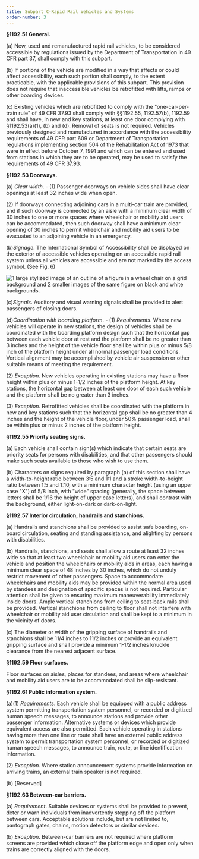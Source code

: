 ```yaml
---
title: Subpart C-Rapid Rail Vehicles and Systems
order-number: 3
---
```


**§1192.51 General.**

(a) New, used and remanufactured rapid rail vehicles, to be considered accessible by regulations issued by the Department of Transportation in 49 CFR part 37, shall comply with this subpart.

(b) If portions of the vehicle are modified in a way that affects or could affect accessibility, each such portion shall comply, to the extent practicable, with the applicable provisions of this subpart. This provision does not require that inaccessible vehicles be retrofitted with lifts, ramps or other boarding devices.

(c) Existing vehicles which are retrofitted to comply with the "one-car-per-train rule" of 49 CFR 37.93 shall comply with §§1192.55, 1192.57(b), 1192.59 and shall have, in new and key stations, at least one door complying with §1192.53(a)(1), (b) and (d). Removal of seats is not required. Vehicles previously designed and manufactured in accordance with the accessibility requirements of 49 CFR part 609 or Department of Transportation regulations implementing section 504 of the Rehabilitation Act of 1973 that were in effect before October 7, 1991 and which can be entered and used from stations in which they are to be operated, may be used to satisfy the requirements of 49 CFR 37.93.

**§1192.53 Doorways.**

(a) *Clear width*. - (1) Passenger doorways on vehicle sides shall have clear openings at least 32 inches wide when open.

(2) If doorways connecting adjoining cars in a multi-car train are provided, and if such doorway is connected by an aisle with a minimum clear width of 30 inches to one or more spaces where wheelchair or mobility aid users can be accommodated, then such doorway shall have a minimum clear opening of 30 inches to permit wheelchair and mobility aid users to be evacuated to an adjoining vehicle in an emergency.

(b)*Signage*. The International Symbol of Accessibility shall be displayed on the exterior of accessible vehicles operating on an accessible rapid rail system unless all vehicles are accessible and are not marked by the access symbol. (See Fig. 6)

![1 large stylized image of an outline of a figure in a wheel chair on a grid background and 2 smaller images of the same figure on black and white backgrounds.  ](https://www.access-board.gov/images/guidelines_standards/Transportation/Vehicle_Guidance/tfig6.gif)

(c)*Signals*. Auditory and visual warning signals shall be provided to alert passengers of closing doors.

(d)*Coordination with boarding platform*. - (1) *Requirements*. Where new vehicles will operate in new stations, the design of vehicles shall be coordinated with the boarding platform design such that the horizontal gap between each vehicle door at rest and the platform shall be no greater than 3 inches and the height of the vehicle floor shall be within plus or minus 5/8 inch of the platform height under all normal passenger load conditions. Vertical alignment may be accomplished by vehicle air suspension or other suitable means of meeting the requirement.

(2) *Exception*. New vehicles operating in existing stations may have a floor height within plus or minus 1-1/2 inches of the platform height. At key stations, the horizontal gap between at least one door of each such vehicle and the platform shall be no greater than 3 inches.

(3) *Exception*. Retrofitted vehicles shall be coordinated with the platform in new and key stations such that the horizontal gap shall be no greater than 4 inches and the height of the vehicle floor, under 50% passenger load, shall be within plus or minus 2 inches of the platform height.

**§1192.55 Priority seating signs.**

(a) Each vehicle shall contain sign(s) which indicate that certain seats are priority seats for persons with disabilities, and that other passengers should make such seats available to those who wish to use them.

(b) Characters on signs required by paragraph (a) of this section shall have a width-to-height ratio between 3:5 and 1:1 and a stroke width-to-height ratio between 1:5 and 1:10, with a minimum character height (using an upper case "X") of 5/8 inch, with "wide" spacing (generally, the space between letters shall be 1/16 the height of upper case letters), and shall contrast with the background, either light-on-dark or dark-on-light.

**§1192.57 Interior circulation, handrails and stanchions.**

(a) Handrails and stanchions shall be provided to assist safe boarding, on-board circulation, seating and standing assistance, and alighting by persons with disabilities.

(b) Handrails, stanchions, and seats shall allow a route at least 32 inches wide so that at least two wheelchair or mobility aid users can enter the vehicle and position the wheelchairs or mobility aids in areas, each having a minimum clear space of 48 inches by 30 inches, which do not unduly restrict movement of other passengers. Space to accommodate wheelchairs and mobility aids may be provided within the normal area used by standees and designation of specific spaces is not required. Particular attention shall be given to ensuring maximum maneuverability immediately inside doors. Ample vertical stanchions from ceiling to seat-back rails shall be provided. Vertical stanchions from ceiling to floor shall not interfere with wheelchair or mobility aid user circulation and shall be kept to a minimum in the vicinity of doors.

(c) The diameter or width of the gripping surface of handrails and stanchions shall be 11/4 inches to 11/2 inches or provide an equivalent gripping surface and shall provide a minimum 1-1/2 inches knuckle clearance from the nearest adjacent surface.

**§1192.59 Floor surfaces.**

Floor surfaces on aisles, places for standees, and areas where wheelchair and mobility aid users are to be accommodated shall be slip-resistant.

**§1192.61 Public information system.**

(a)(1) *Requirements*. Each vehicle shall be equipped with a public address system permitting transportation system personnel, or recorded or digitized human speech messages, to announce stations and provide other passenger information. Alternative systems or devices which provide equivalent access are also permitted. Each vehicle operating in stations having more than one line or route shall have an external public address system to permit transportation system personnel, or recorded or digitized human speech messages, to announce train, route, or line identification information.

(2) *Exception*. Where station announcement systems provide information on arriving trains, an external train speaker is not required.

(b) [Reserved]

**§1192.63 Between-car barriers.**

(a) *Requirement*. Suitable devices or systems shall be provided to prevent, deter or warn individuals from inadvertently stepping off the platform between cars. Acceptable solutions include, but are not limited to, pantograph gates, chains, motion detectors or similar devices.

(b) *Exception*. Between-car barriers are not required where platform screens are provided which close off the platform edge and open only when trains are correctly aligned with the doors.